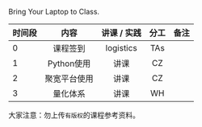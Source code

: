 
Bring Your Laptop to Class. 

|时间段     |  内容    | 讲课 / 实践     |  分工  |备注       |
| :---      |   :----:    |   :----:    |    :----:    |       ---: |
|    0     | 课程签到     |  logistics   |     TAs     |        |
|    1     | Python使用   |  讲课   |    CZ     |        |
|    2     | 聚宽平台使用   |  讲课   |    CZ     |        |
|    3     | 量化体系   |  讲课   |    WH     |        |


大家注意：勿上传``有版权``的课程参考资料。
